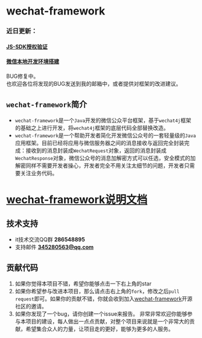 # wechat-framework

### 近日更新：

#### [JS-SDK授权验证](https://github.com/vcdemon/wechat-framework/wiki/8-%E5%BE%AE%E4%BF%A1%E6%9C%AC%E5%9C%B0%E5%BC%80%E5%8F%91%E7%8E%AF%E5%A2%83%E6%90%AD%E5%BB%BA)
#### [微信本地开发环境搭建](https://github.com/vcdemon/wechat-framework/wiki/8-%E5%BE%AE%E4%BF%A1%E6%9C%AC%E5%9C%B0%E5%BC%80%E5%8F%91%E7%8E%AF%E5%A2%83%E6%90%AD%E5%BB%BA)

BUG修复中。<br>
也欢迎各位将发现的BUG发送到我的邮箱中，或者提供对框架的改进建议。



``wechat-framework``简介
---
* ``wechat-framework``是一个``Java``开发的微信公众平台框架，基于``wechat4j``框架的基础之上进行开发，将``wechat4j``框架的底层代码全部替换改造。
* ``wechat-framework``是一个帮助开发者简化开发微信公众号的一套轻量级的``Java``应用框架。目前已经将应用与微信服务器之间的消息接收与返回完全封装完成：接收到的消息封装成``WechatRequest``对象，返回的消息封装成``WechatResponse``对象，微信公众号的消息加解密方式可以任选，安全模式的加解密同样不需要开发者操心，开发者完全不用关注太细节的问题，开发者只需要关注业务代码。

# [wechat-framework说明文档](https://github.com/vcdemon/wechat-framework/wiki)

## 技术支持
* it技术交流QQ群 **286548895**
* 支持邮件 **345280563@qq.com**


## 贡献代码

1. 如果你觉得本项目不错，希望你能够点击一下右上角的star
2. 如果你希望参与改进本项目，那么请点击右上角的``fork``，修改之后``pull request``即可。如果你的贡献不错，你就会收到加入[wechat-framework](https://github.com/vcdemon/wechat-framework)开源社区的邀请。
3. 如果你发现了一个bug，请你创建一个issue来报告。
非常非常欢迎你能够参与本项目的建设，每人做出一点点贡献，对整个项目来说就是一个非常大的贡献，希望集合众人的力量，让项目走的更好，能够为更多的人服务。
